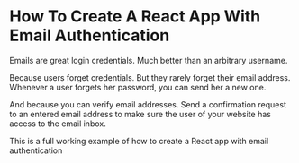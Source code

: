 # How To Create A React App With Email Authentication

Emails are great login credentials. Much better than an arbitrary username.

Because users forget credentials. But they rarely forget their email address.
Whenever a user forgets her password, you can send her a new one.

And because you can verify email addresses. Send a confirmation request
to an entered email address to make sure the user of your website has access to the email inbox.

This is a full working example of how to create a React app with email authentication